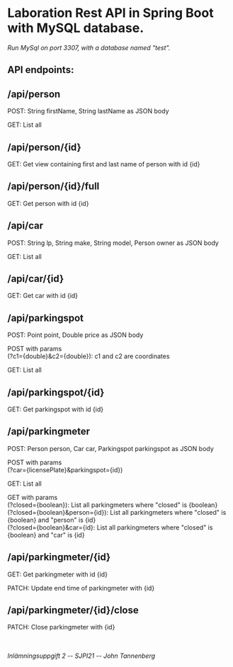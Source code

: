 # Laboration Rest API in Spring Boot with MySQL database.

_Run MySql on port 3307, with a database named "test"._

## API endpoints:

## /api/person

<p>POST: String firstName, String lastName as JSON body<br>
  
GET: List all</p>

## /api/person/{id}

GET: Get view containing first and last name of person with id {id}

## /api/person/{id}/full

GET: Get person with id {id}

## /api/car

<p>POST: String lp, String make, String model, Person owner as JSON body<br>
  
GET: List all</p>

## /api/car/{id}

GET: Get car with id {id}

## /api/parkingspot

<p>POST: Point<G2D> point, Double price as JSON body<br>

POST with params<br>
(?c1={double}&c2={double}): c1 and c2 are coordinates<br>

GET: List all</p>

## /api/parkingspot/{id}

GET: Get parkingspot with id {id}

## /api/parkingmeter

<p>POST:
Person person,
Car car,
Parkingspot parkingspot as JSON body<br>

POST with params<br>
(?car={licensePlate}&parkingspot={id})<br>

GET: List all<br>

GET with params<br>
(?closed={boolean}): List all parkingmeters where "closed" is {boolean}<br>
(?closed={boolean}&person={id}): List all parkingmeters where "closed" is {boolean} and "person" is {id}<br>
(?closed={boolean}&car={id}: List all parkingmeters where "closed" is {boolean} and "car" is {id}</p>

## /api/parkingmeter/{id}

<p>GET: Get parkingmeter with id {id}<br>

PATCH: Update end time of parkingmeter with {id}</p>

## /api/parkingmeter/{id}/close

PATCH: Close parkingmeter with {id}<br>
<br>
<br>

_Inlämningsuppgift 2 -- SJPI21 -- John Tannenberg_
